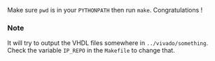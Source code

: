Make sure `pwd` is in your `PYTHONPATH` then run `make`.
Congratulations !

### Note
It will try to output the VHDL files somewhere in `../vivado/something`. Check the variable `IP_REPO` in the `Makefile` to change that.
